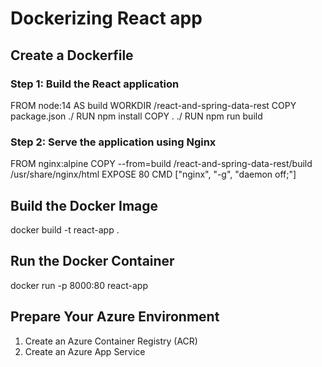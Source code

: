 # Dockerizing React app

## Create a Dockerfile

### Step 1: Build the React application
FROM node:14 AS build
WORKDIR /react-and-spring-data-rest
COPY package.json ./
RUN npm install
COPY . ./
RUN npm run build

### Step 2: Serve the application using Nginx
FROM nginx:alpine
COPY --from=build /react-and-spring-data-rest/build /usr/share/nginx/html
EXPOSE 80
CMD ["nginx", "-g", "daemon off;"]

## Build the Docker Image

docker build -t react-app .

## Run the Docker Container

docker run -p 8000:80 react-app

## Prepare Your Azure Environment

1. Create an Azure Container Registry (ACR)
2. Create an Azure App Service